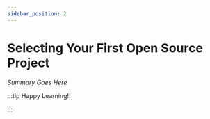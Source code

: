 ```yaml
---
sidebar_position: 2
---
```


# Selecting Your First Open Source Project

_Summary Goes Here_

:::tip Happy Learning!!

<QuestButton text="Go To Quest" link="https://app.stackup.dev/quest_page/selecting-your-first-open-source-project" />

:::
